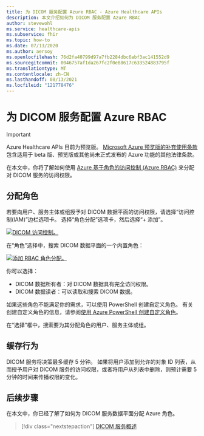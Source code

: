 ```yaml
---
title: 为 DICOM 服务配置 Azure RBAC - Azure Healthcare APIs
description: 本文介绍如何为 DICOM 服务配置 Azure RBAC
author: stevewohl
ms.service: healthcare-apis
ms.subservice: fhir
ms.topic: how-to
ms.date: 07/13/2020
ms.author: aersoy
ms.openlocfilehash: 76d2fa40799d97a7fb2284dbc6abf3ac141552d9
ms.sourcegitcommit: 0046757af1da267fc2f0e88617c633524883795f
ms.translationtype: MT
ms.contentlocale: zh-CN
ms.lasthandoff: 08/13/2021
ms.locfileid: "121778476"
---
```

# <a name="configure-azure-rbac-for-the-dicom-service"></a>为 DICOM 服务配置 Azure RBAC

> [!IMPORTANT]
> Azure Healthcare APIs 目前为预览版。 [Microsoft Azure 预览版的补充使用条款](https://azure.microsoft.com/support/legal/preview-supplemental-terms/)包含适用于 beta 版、预览版或其他尚未正式发布的 Azure 功能的其他法律条款。 

在本文中，你将了解如何使用 [Azure 基于角色的访问控制 (Azure RBAC)](../../role-based-access-control/index.yml) 来分配对 DICOM 服务的访问权限。 

## <a name="assign-roles"></a>分配角色

若要向用户、服务主体或组授予对 DICOM 数据平面的访问权限，请选择“访问控制(IAM)”边栏选项卡。 选择“角色分配”选项卡，然后选择“+ 添加”。

[ ![DICOM 访问控制。](media/dicom-access-control.png) ](media/dicom-access-control.png#lightbox)


在“角色”选择中，搜索 DICOM 数据平面的一个内置角色：

[ ![添加 RBAC 角色分配。](media/rbac-add-role-assignment.png) ](media/rbac-add-role-assignment.png#lightbox)

你可以选择：

* DICOM 数据所有者：对 DICOM 数据具有完全访问权限。
* DICOM 数据读者：可以读取和搜索 DICOM 数据。

如果这些角色不能满足你的需求，可以使用 PowerShell 创建自定义角色。  有关创建自定义角色的信息，请参阅[使用 Azure PowerShell 创建自定义角色](../../role-based-access-control/tutorial-custom-role-powershell.md)。

在“选择”框中，搜索要为其分配角色的用户、服务主体或组。

## <a name="caching-behavior"></a>缓存行为

DICOM 服务将决策最多缓存 5 分钟。 如果将用户添加到允许的对象 ID 列表，从而授予用户对 DICOM 服务的访问权限，或者将用户从列表中删除，则预计需要 5 分钟的时间来传播权限的变化。

## <a name="next-steps"></a>后续步骤

在本文中，你已经了解了如何为 DICOM 服务数据平面分配 Azure 角色。 
 
>[!div class="nextstepaction"]
>[DICOM 服务概述](dicom-services-overview.md)